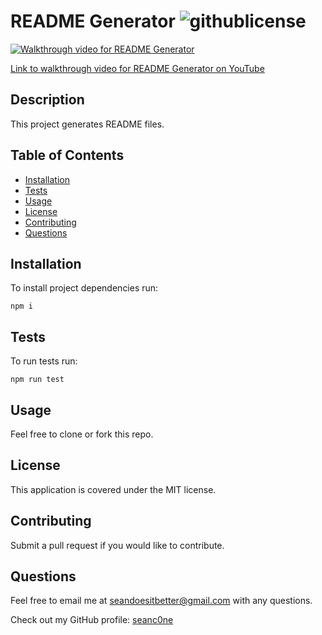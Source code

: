 
# README Generator ![githublicense](https://img.shields.io/badge/license-MIT-blue.svg)

[![Walkthrough video for README Generator](https://img.youtube.com/vi/sw0t0SwakVs/0.jpg)](https://www.youtube.com/watch?v=sw0t0SwakVs)

[Link to walkthrough video for README Generator on YouTube](https://youtu.be/sw0t0SwakVs)

## Description

This project generates README files.

## Table of Contents

* [Installation](#Installation)
* [Tests](#Tests)
* [Usage](#Usage)
* [License](#License)
* [Contributing](#Contributing)
* [Questions](#Questions)

## Installation

To install project dependencies run: 

```
npm i
```

## Tests

To run tests run: 

```
npm run test
```

## Usage

Feel free to clone or fork this repo.

## License

This application is covered under the MIT license.

## Contributing

Submit a pull request if you would like to contribute.

## Questions
Feel free to email me at seandoesitbetter@gmail.com with any questions.

Check out my GitHub profile: [seanc0ne](https://www.github.com/seanc0ne)
